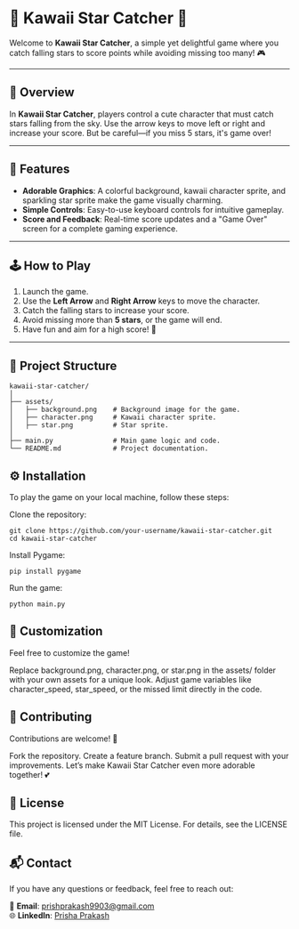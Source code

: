 # 🌟 Kawaii Star Catcher 🌟  

Welcome to **Kawaii Star Catcher**, a simple yet delightful game where you catch falling stars to score points while avoiding missing too many! 🎮  

---

## 📜 Overview  

In **Kawaii Star Catcher**, players control a cute character that must catch stars falling from the sky. Use the arrow keys to move left or right and increase your score. But be careful—if you miss 5 stars, it's game over!  

---

## 🎨 Features  

- **Adorable Graphics**: A colorful background, kawaii character sprite, and sparkling star sprite make the game visually charming.  
- **Simple Controls**: Easy-to-use keyboard controls for intuitive gameplay.  
- **Score and Feedback**: Real-time score updates and a "Game Over" screen for a complete gaming experience.  

---

## 🕹️ How to Play  

1. Launch the game.  
2. Use the **Left Arrow** and **Right Arrow** keys to move the character.  
3. Catch the falling stars to increase your score.  
4. Avoid missing more than **5 stars**, or the game will end.  
5. Have fun and aim for a high score! 🎉  

---

## 📂 Project Structure  

```plaintext
kawaii-star-catcher/
│
├── assets/
│   ├── background.png    # Background image for the game.
│   ├── character.png     # Kawaii character sprite.
│   ├── star.png          # Star sprite.
│
├── main.py               # Main game logic and code.
└── README.md             # Project documentation.
```
## ⚙️ Installation
To play the game on your local machine, follow these steps:

Clone the repository:
```plaintext
git clone https://github.com/your-username/kawaii-star-catcher.git
cd kawaii-star-catcher
```
Install Pygame:
```plaintext
pip install pygame
```
Run the game:
```plaintext
python main.py
```
## 🚀 Customization
Feel free to customize the game!

Replace background.png, character.png, or star.png in the assets/ folder with your own assets for a unique look.
Adjust game variables like character_speed, star_speed, or the missed limit directly in the code.
## 🤝 Contributing
Contributions are welcome! 🌟

Fork the repository.
Create a feature branch.
Submit a pull request with your improvements.
Let’s make Kawaii Star Catcher even more adorable together! 💕

## 📄 License
This project is licensed under the MIT License. For details, see the LICENSE file.

## 📬 Contact
If you have any questions or feedback, feel free to reach out:

📧 **Email**: [prishprakash9903@gmail.com](mailto:prishprakash9903@gmail.com)  
🌐 **LinkedIn**: [Prisha Prakash](https://www.linkedin.com/in/prisha-prakash-950816297)
